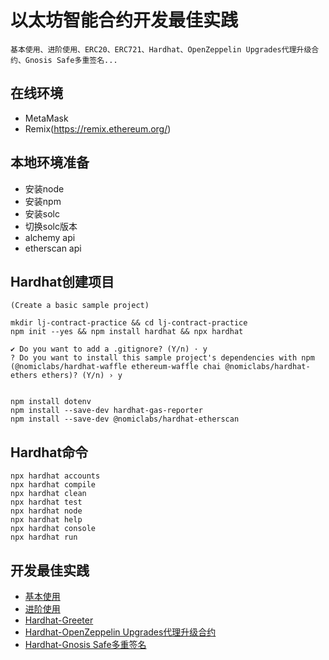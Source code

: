 # 以太坊智能合约开发最佳实践
```
基本使用、进阶使用、ERC20、ERC721、Hardhat、OpenZeppelin Upgrades代理升级合约、Gnosis Safe多重签名...
```

## 在线环境
- MetaMask
- Remix(https://remix.ethereum.org/)
  
## 本地环境准备

- 安装node
- 安装npm
- 安装solc
- 切换solc版本
- alchemy api
- etherscan api

## Hardhat创建项目

```
(Create a basic sample project)

mkdir lj-contract-practice && cd lj-contract-practice
npm init --yes && npm install hardhat && npx hardhat

✔ Do you want to add a .gitignore? (Y/n) · y
? Do you want to install this sample project's dependencies with npm (@nomiclabs/hardhat-waffle ethereum-waffle chai @nomiclabs/hardhat-ethers ethers)? (Y/n) › y


npm install dotenv
npm install --save-dev hardhat-gas-reporter 
npm install --save-dev @nomiclabs/hardhat-etherscan
```

## Hardhat命令

```shell
npx hardhat accounts
npx hardhat compile
npx hardhat clean
npx hardhat test
npx hardhat node
npx hardhat help
npx hardhat console
npx hardhat run
```

## 开发最佳实践
- [基本使用](./example_base/README.md)
- [进阶使用](./example_advance/README.md)
- [Hardhat-Greeter](./greeter/README.md)
- [Hardhat-OpenZeppelin Upgrades代理升级合约](./proxy_upgrade/README.md)
- [Hardhat-Gnosis Safe多重签名](./gnosis_safe/README.md)
